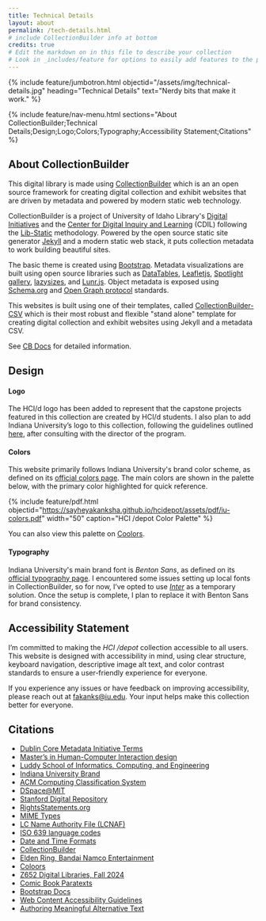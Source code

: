 ```yaml
---
title: Technical Details
layout: about
permalink: /tech-details.html
# include CollectionBuilder info at bottom
credits: true
# Edit the markdown on in this file to describe your collection
# Look in _includes/feature for options to easily add features to the page
---
```


{% include feature/jumbotron.html objectid="/assets/img/technical-details.jpg" heading="Technical Details" text="Nerdy bits that make it work." %} 

{% include feature/nav-menu.html sections="About CollectionBuilder;Technical Details;Design;Logo;Colors;Typography;Accessibility Statement;Citations" %}

## About CollectionBuilder

This digital library is made using [CollectionBuilder](https://collectionbuilder.github.io/) which is an an open source framework for creating digital collection and exhibit websites that are driven by metadata and powered by modern static web technology.

CollectionBuilder is a project of University of Idaho Library's [Digital Initiatives](https://www.lib.uidaho.edu/digital/) and the [Center for Digital Inquiry and Learning](https://cdil.lib.uidaho.edu) (CDIL) following the [Lib-Static](https://lib-static.github.io/) methodology. 
Powered by the open source static site generator [Jekyll](https://jekyllrb.com/) and a modern static web stack, it puts collection metadata to work building beautiful sites.

The basic theme is created using [Bootstrap](https://getbootstrap.com/).
Metadata visualizations are built using open source libraries such as [DataTables](https://datatables.net/), [Leafletjs](http://leafletjs.com/), [Spotlight gallery](https://github.com/nextapps-de/spotlight), [lazysizes](https://github.com/aFarkas/lazysizes), and [Lunr.js](https://lunrjs.com/).
Object metadata is exposed using [Schema.org](http://schema.org) and [Open Graph protocol](http://ogp.me/) standards.

This websites is built using one of their templates, called [CollectionBuilder-CSV](https://collectionbuilder.github.io/csv/) which is their most robust and flexible "stand alone" template for creating digital collection and exhibit websites using Jekyll and a metadata CSV.

See [CB Docs](https://collectionbuilder.github.io/cb-docs/) for detailed information.

## Design

#### Logo

The HCI/d logo has been added to represent that the capstone projects featured in this collection are created by HCI/d students. I also plan to add Indiana University’s logo to this collection, following the guidelines outlined [here](https://www.iu.edu/brand/design/logo-and-marks/index.html), after consulting with the director of the program.

#### Colors

This website primarily follows Indiana University's brand color scheme, as defined on its [official colors page](https://www.iu.edu/brand/design/color.html). The main colors are shown in the palette below, with the primary color highlighted for quick reference. 

{% include feature/pdf.html objectid="https://sayheyakanksha.github.io/hcidepot/assets/pdf/iu-colors.pdf" width="50" caption="HCI /depot Color Palette" %}

You can also view this palette on [Coolors](https://coolors.co/palette/990000-243142-ffffff-006298-800000).

#### Typography

Indiana University's main brand font is *Benton Sans*, as defined on its [official typography page]((https://www.iu.edu/brand/design/typography/index.html)). I encountered some issues setting up local fonts in CollectionBuilder, so for now, I’ve opted to use [*Inter*](https://fonts.google.com/specimen/Inter?query=inter) as a temporary solution. Once the setup is complete, I plan to replace it with Benton Sans for brand consistency.

## Accessibility Statement

I’m committed to making the *HCI /depot* collection accessible to all users. This website is designed with accessibility in mind, using clear structure, keyboard navigation, descriptive image alt text, and color contrast standards to ensure a user-friendly experience for everyone.

If you experience any issues or have feedback on improving accessibility, please reach out at [fakanks@iu.edu](mailto:fakanks@iu.edu). Your input helps make this collection better for everyone.

## Citations

- [Dublin Core Metadata Initiative Terms](https://www.dublincore.org/specifications/dublin-core/dcmi-terms/)
- [Master’s in Human-Computer Interaction design](https://informatics.indiana.edu/programs/ms-hci.html)
- [Luddy School of Informatics, Computing, and Engineering](https://luddy.indiana.edu/index.html)
- [Indiana University Brand](https://www.iu.edu/brand/design/color.html)
- [ACM Computing Classification System](https://dl.acm.org/ccs)
- [DSpace@MIT](https://dspace.mit.edu/)
- [Stanford Digital Repository](https://sdr.library.stanford.edu/)
- [RightsStatements.org](https://rightsstatements.org/en/)
- [MIME Types](https://www.iana.org/assignments/media-types/media-types.xhtml)
- [LC Name Authority File (LCNAF)](https://id.loc.gov/authorities/names.html)
- [ISO 639 language codes](https://en.wikipedia.org/wiki/List_of_ISO_639_language_codes)
- [Date and Time Formats](https://www.w3.org/TR/NOTE-datetime) 
- [CollectionBuilder](https://collectionbuilder.github.io/cb-docs/) 
- [Elden Ring, Bandai Namco Entertainment](https://en.bandainamcoent.eu/elden-ring/elden-ring)
- [Coloors](https://coolors.co/)
- [Z652 Digital Libraries, Fall 2024](https://jawalsh.github.io/z652-Digital-Libraries-FA24/)
- [Comic Book Paratexts](https://biblicon.org/cbp/)
- [Bootstrap Docs](https://getbootstrap.com/docs/5.3/getting-started/introduction/)
- [Web Content Accessibility Guidelines](https://www.w3.org/TR/WCAG21/)
- [Authoring Meaningful Alternative Text](https://www.section508.gov/create/alternative-text/)